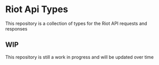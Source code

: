 # Riot Api Types
This repository is a collection of types for the Riot API requests and responses

## WIP
This repository is still a work in progress and will be updated over time
